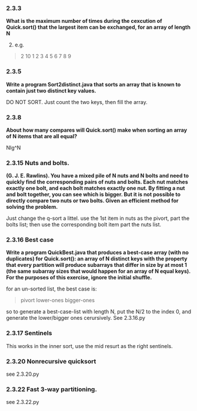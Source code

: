 ### 2.3.3

__What is the maximum number of times during the cexcution of Quick.sort() that the largest item can be exchanged, for an array of length N__

2. e.g.

> 2 10 1 2 3 4 5 6 7 8 9

### 2.3.5

__Write a program Sort2distinct.java that sorts an array that is known to contain just two distinct key values.__

DO NOT SORT. Just count the two keys, then fill the array.

### 2.3.8

__About how many compares will Quick.sort() make when sorting an array of N items that are all equal?__

Nlg^N


### 2.3.15 Nuts and bolts.

__(G. J. E. Rawlins). You have a mixed pile of N nuts and N bolts and need to quickly find the corresponding pairs of nuts and bolts. Each nut matches exactly one bolt, and each bolt matches exactly one nut. By fitting a nut and bolt together, you can see which is bigger. But it is not possible to directly compare two nuts or two bolts. Given an efficient method for solving the problem.__

Just change the q-sort a littel. use the 1st item in nuts as the pivort, part the bolts list; then use the corresponding bolt item part the nuts list.

### 2.3.16 Best case

__Write a program QuickBest.java that produces a best-case array (with no duplicates) for Quick.sort(): an array of N distinct keys with the property that every partition will produce subarrays that differ in size by at most 1 (the same subarray sizes that would happen for an array of N equal keys). For the purposes of this exercise, ignore the initial shuffle.__

for an un-sorted list, the best case is:

> pivort lower-ones bigger-ones

so to generate a best-case-list with length N, put the N/2 to the index 0, and generate the lower/bigger ones cerursively. See 2.3.16.py

### 2.3.17 Sentinels

This works in the inner sort, use the mid resurt as the right sentinels.

### 2.3.20 Nonrecursive quicksort

see 2.3.20.py

### 2.3.22 Fast 3-way partitioning.

see 2.3.22.py